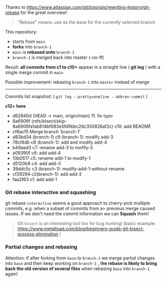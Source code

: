 Thanks to https://www.atlassian.com/git/tutorials/rewriting-history/git-rebase for the great overview!

> "Rebase" means: use <branch> as the base for the currently selected branch

This repository:

- starts from `main`
- **forks** into `branch-1`
- `main` is **rebased onto** `branch-1`
- `branch-1` is merged back into master (-no-ff)

Result: **all commits from c1 to c10+** appear in a straight line ( **git log** ) with a single merge commit in `main`

Possible improvement: rebasing `branch-1` into `master` instead of merge

---

Commits list snapshot: ( `git log --pretty=oneline --abbrev-commit` )

__c12+ here__
- d62940d (HEAD -> main, origin/main) 11: fix typo
- 8a6906f (refs/bisect/skip-8a6906fa1ab814bf683e5fd9bbc26c350826af2c) c10: add README
- cf6acf5 Merge branch 'branch-1'
- d83bd34 (branch-1) c9 (branch-1): modify add-3
- 78cf4db c8 (branch-1): add and modify add-4
- b49aed3 c7: rename add-3 to mofify-3
- a09390f c6: add add-4
- 13b0517 c5: rename add-1 to modify-1
- d5120b9 c4: add add-3
- 39ddc5c c3 (branch-1): modify-add-1-without-rename
- cf29294 c2(branch-1): add add-2
- faa2f63 c1: add add-1


### Git rebase interactive and squashing

git rebase `interactive` seems a good approach to cherry-pick multiple commits, e.g. when a subset of commits 
from a> previous merge caused issues. If we don't need the commit information we can **Squash** them!

> Git `bisect` is an interesting tool too for bug hunting! (basic example: https://www.metaltoad.com/blog/beginners-guide-git-bisect-process-elimination )

### Partial changes and rebasing

Attention: if after forking from `base` to `branch-1` we merge partial changes into `base` and then keep working on `branch-1` , t**he rebase is likely to bring back the old version of several files** when rebasing `base` into `branch-1` again!
